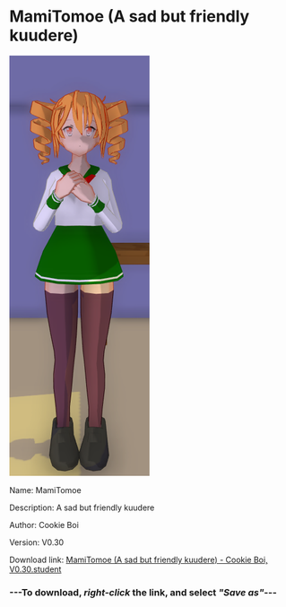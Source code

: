 # MamiTomoe (A sad but friendly kuudere)

<img src = "https://raw.githubusercontent.com/Arbiter1223/Daigaku-Gurashi-Custom-Students/master/Students/Files/MamiTomoe%20(A%20sad%20but%20friendly%20kuudere).png">

Name: MamiTomoe

Description: A sad but friendly kuudere

Author: Cookie Boi

Version: V0.30

Download link: <a href="https://raw.githubusercontent.com/Arbiter1223/Daigaku-Gurashi-Custom-Students/master/Students/Files/MamiTomoe%20(A%20sad%20but%20friendly%20kuudere)%20-%20Cookie%20Boi%2C%20V0.30.student">MamiTomoe (A sad but friendly kuudere) - Cookie Boi, V0.30.student</a>

### ---**To download, _right-click_ the link, and select _"Save as"_**---

